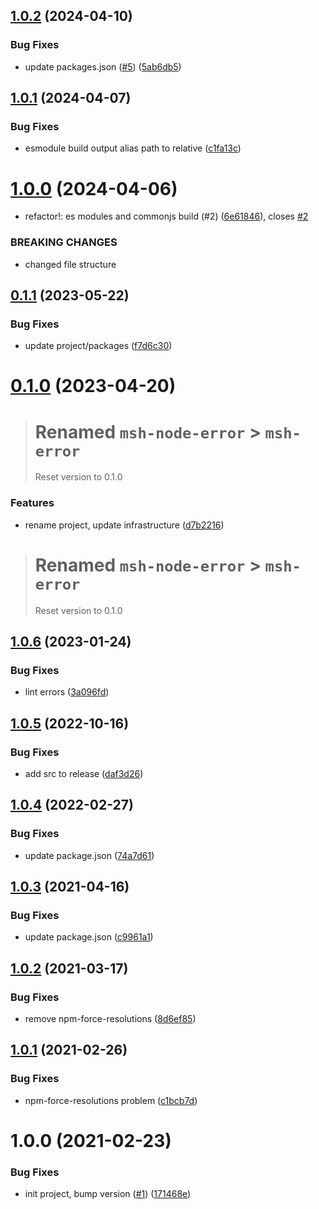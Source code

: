 ## [1.0.2](https://github.com/beecode-rs/msh-error/compare/v1.0.1...v1.0.2) (2024-04-10)


### Bug Fixes

* update packages.json ([#5](https://github.com/beecode-rs/msh-error/issues/5)) ([5ab6db5](https://github.com/beecode-rs/msh-error/commit/5ab6db5a5fd8ba4a47e4c800bffe229187e3d506))

## [1.0.1](https://github.com/beecode-rs/msh-error/compare/v1.0.0...v1.0.1) (2024-04-07)


### Bug Fixes

* esmodule build output alias path to relative ([c1fa13c](https://github.com/beecode-rs/msh-error/commit/c1fa13cf395775326d439a3afaf394c0657a1835))

# [1.0.0](https://github.com/beecode-rs/msh-error/compare/v0.1.1...v1.0.0) (2024-04-06)


* refactor!: es modules and commonjs build (#2) ([6e61846](https://github.com/beecode-rs/msh-error/commit/6e61846e43a9cb99f576f4916140ee97ae7ca28e)), closes [#2](https://github.com/beecode-rs/msh-error/issues/2)


### BREAKING CHANGES

* changed file structure

## [0.1.1](https://github.com/beecode-rs/msh-error/compare/v0.1.0...v0.1.1) (2023-05-22)


### Bug Fixes

* update project/packages ([f7d6c30](https://github.com/beecode-rs/msh-error/commit/f7d6c30316e3c4bc75b6a785c2b19eecccb74842))

# [0.1.0](https://github.com/beecode-rs/msh-error/compare/v0.0.0...v0.1.0) (2023-04-20)

> # Renamed `msh-node-error` > `msh-error`
> Reset version to 0.1.0

### Features

* rename project, update infrastructure ([d7b2216](https://github.com/beecode-rs/msh-error/commit/d7b2216cf071cfc56c6474798bcaa529bca2f5a0))

> # Renamed `msh-node-error` > `msh-error`
> Reset version to 0.1.0

## [1.0.6](https://github.com/beecode-rs/msh-node-error/compare/v1.0.5...v1.0.6) (2023-01-24)


### Bug Fixes

* lint errors ([3a096fd](https://github.com/beecode-rs/msh-node-error/commit/3a096fdf5aceb7406791364795785e6730fb0034))

## [1.0.5](https://github.com/beecode-rs/msh-node-error/compare/v1.0.4...v1.0.5) (2022-10-16)


### Bug Fixes

* add src to release ([daf3d26](https://github.com/beecode-rs/msh-node-error/commit/daf3d26556a97b0746a0a9482bbdfc10cdc680b0))

## [1.0.4](https://github.com/beecode-rs/msh-node-error/compare/v1.0.3...v1.0.4) (2022-02-27)


### Bug Fixes

* update package.json ([74a7d61](https://github.com/beecode-rs/msh-node-error/commit/74a7d610eeef03f86265a4a658a5db6b66fd57bc))

## [1.0.3](https://github.com/beecode-rs/msh-node-error/compare/v1.0.2...v1.0.3) (2021-04-16)


### Bug Fixes

* update package.json ([c9961a1](https://github.com/beecode-rs/msh-node-error/commit/c9961a14eaa5212bcc4bc26988aa7cfcfeff9b4a))

## [1.0.2](https://github.com/beecode-rs/msh-node-error/compare/v1.0.1...v1.0.2) (2021-03-17)


### Bug Fixes

* remove npm-force-resolutions ([8d6ef85](https://github.com/beecode-rs/msh-node-error/commit/8d6ef85af0de56e69ea465e825b85a84075137a1))

## [1.0.1](https://github.com/beecode-rs/msh-node-error/compare/v1.0.0...v1.0.1) (2021-02-26)


### Bug Fixes

* npm-force-resolutions problem ([c1bcb7d](https://github.com/beecode-rs/msh-node-error/commit/c1bcb7de88dcc67a3e11b32b4b0231a3f36185bf))

# 1.0.0 (2021-02-23)


### Bug Fixes

* init project, bump version ([#1](https://github.com/beecode-rs/msh-node-error/issues/1)) ([171468e](https://github.com/beecode-rs/msh-node-error/commit/171468e87ebdde8b687af435b40b34ef0cb003f2))

